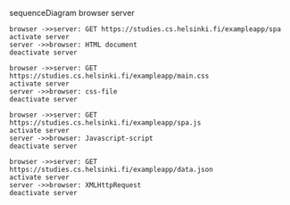 sequenceDiagram
    browser
    server

    browser ->>server: GET https://studies.cs.helsinki.fi/exampleapp/spa
    activate server
    server ->>browser: HTML document
    deactivate server

    browser ->>server: GET https://studies.cs.helsinki.fi/exampleapp/main.css
    activate server
    server ->>browser: css-file
    deactivate server

    browser ->>server: GET https://studies.cs.helsinki.fi/exampleapp/spa.js
    activate server
    server ->>browser: Javascript-script
    deactivate server

    browser ->>server: GET https://studies.cs.helsinki.fi/exampleapp/data.json
    activate server
    server ->>browser: XMLHttpRequest
    deactivate server